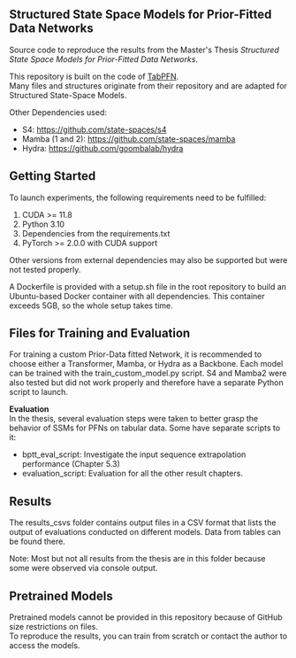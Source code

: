 ## Structured State Space Models for Prior-Fitted Data Networks

Source code to reproduce the results from the Master's Thesis _Structured State Space Models for Prior-Fitted Data Networks_.

This repository is built on the code of [TabPFN](https://github.com/automl/TabPFN).   
Many files and structures originate from their repository and are adapted for Structured State-Space Models.

Other Dependencies used:

- S4: https://github.com/state-spaces/s4
- Mamba (1 and 2): https://github.com/state-spaces/mamba
- Hydra: https://github.com/goombalab/hydra

## Getting Started

To launch experiments, the following requirements need to be fulfilled:

1. CUDA >= 11.8
2. Python 3.10
3. Dependencies from the requirements.txt
4. PyTorch >= 2.0.0 with CUDA support

Other versions from external dependencies may also be supported but were not tested properly.

A Dockerfile is provided with a setup.sh file in the root repository to build an Ubuntu-based Docker container with all dependencies. This container exceeds 5GB, so the whole setup takes time.

## Files for Training and Evaluation

For training a custom Prior-Data fitted Network, it is recommended to choose either a Transformer, Mamba, or Hydra as a Backbone. Each model can be trained with the train_custom_model.py script.
S4 and Mamba2 were also tested but did not work properly and therefore have a separate Python script to launch.

**Evaluation**  
In the thesis, several evaluation steps were taken to better grasp the behavior of SSMs for PFNs on tabular data. Some have separate scripts to it:

- bptt_eval_script: Investigate the input sequence extrapolation performance (Chapter 5.3)
- evaluation_script: Evaluation for all the other result chapters.

## Results

The results_csvs folder contains output files in a CSV format that lists the output of evaluations conducted on different models. Data from tables can be found there.

Note: Most but not all results from the thesis are in this folder because some were observed via console output.

## Pretrained Models

Pretrained models cannot be provided in this repository because of GitHub size restrictions on files.   
To reproduce the results, you can train from scratch or contact the author to access the models.
